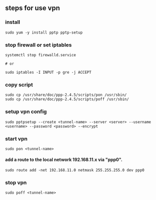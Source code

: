 ## steps for use vpn

### install
```
sudo yum -y install pptp pptp-setup
```

### stop firewall or set iptables
```
systemctl stop firewalld.service

# or

sudo iptables -I INPUT -p gre -j ACCEPT
```

### copy script
```
sudo cp /usr/share/doc/ppp-2.4.5/scripts/pon /usr/sbin/
sudo cp /usr/share/doc/ppp-2.4.5/scripts/poff /usr/sbin/
```

### setup vpn config
```
sudo pptpsetup --create <tunnel-name> --server <server> --username <username> --password <password> --encrypt
```

### start vpn
```
sudo pon <tunnel-name>
```

#### add a route to the local network 192.168.11.x via "ppp0".
```
sudo route add -net 192.168.11.0 netmask 255.255.255.0 dev ppp0
```

### stop vpn
```
sudo poff <tunnel-name>
```
